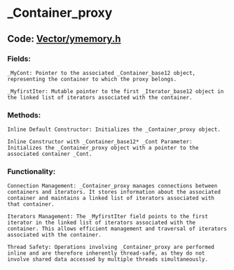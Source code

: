 # _Container_proxy

## **Code:** [Vector/ymemory.h](../Vector/ymemory.h#L74)

### Fields:
    _MyCont: Pointer to the associated _Container_base12 object, representing the container to which the proxy belongs.

    _MyfirstIter: Mutable pointer to the first _Iterator_base12 object in the linked list of iterators associated with the container.

### Methods:
    Inline Default Constructor: Initializes the _Container_proxy object.

    Inline Constructor with _Container_base12* _Cont Parameter: Initializes the _Container_proxy object with a pointer to the associated container _Cont.

### Functionality:
    Connection Management: _Container_proxy manages connections between containers and iterators. It stores information about the associated container and maintains a linked list of iterators associated with that container.

    Iterators Management: The _MyfirstIter field points to the first iterator in the linked list of iterators associated with the container. This allows efficient management and traversal of iterators associated with the container.

    Thread Safety: Operations involving _Container_proxy are performed inline and are therefore inherently thread-safe, as they do not involve shared data accessed by multiple threads simultaneously.